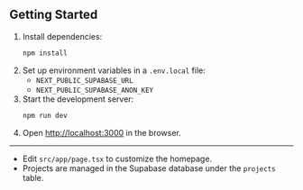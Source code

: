 ## Getting Started

1. Install dependencies:
   ```bash
   npm install
   ```
2. Set up environment variables in a `.env.local` file:
   - `NEXT_PUBLIC_SUPABASE_URL`
   - `NEXT_PUBLIC_SUPABASE_ANON_KEY`
3. Start the development server:
   ```bash
   npm run dev
   ```
4. Open [http://localhost:3000](http://localhost:3000) in the browser.

---

- Edit `src/app/page.tsx` to customize the homepage.
- Projects are managed in the Supabase database under the `projects` table.
